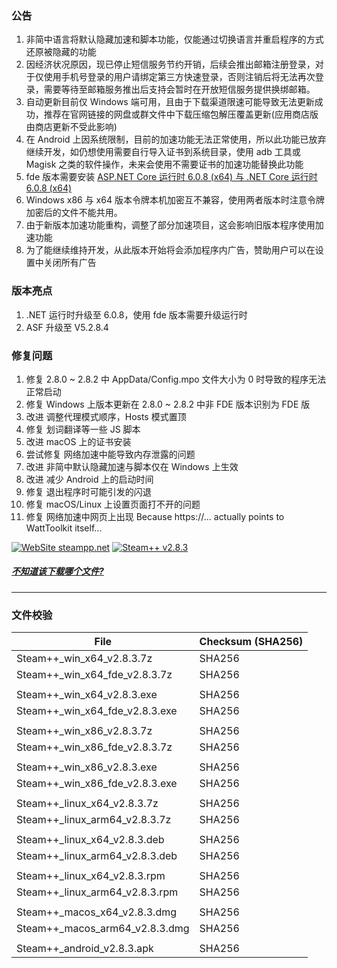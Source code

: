 ### 公告
1. 非简中语言将默认隐藏加速和脚本功能，仅能通过切换语言并重启程序的方式还原被隐藏的功能
2. 因经济状况原因，现已停止短信服务节约开销，后续会推出邮箱注册登录，对于仅使用手机号登录的用户请绑定第三方快速登录，否则注销后将无法再次登录，需要等待至邮箱服务推出后支持会暂时在开放短信服务提供换绑邮箱。
3. 自动更新目前仅 Windows 端可用，且由于下载渠道限速可能导致无法更新成功，推荐在官网链接的网盘或群文件中下载压缩包解压覆盖更新(应用商店版由商店更新不受此影响)
4. 在 Android 上因系统限制，目前的加速功能无法正常使用，所以此功能已放弃继续开发，如仍想使用需要自行导入证书到系统目录，使用 adb 工具或 Magisk 之类的软件操作，未来会使用不需要证书的加速功能替换此功能
5. fde 版本需要安装 [ASP.NET Core 运行时 6.0.8 (x64) 与 .NET Core 运行时 6.0.8 (x64)](https://dotnet.microsoft.com/zh-cn/download/dotnet/6.0)
6. Windows x86 与 x64 版本令牌本机加密互不兼容，使用两者版本时注意令牌加密后的文件不能共用。
7. 由于新版本加速功能重构，调整了部分加速项目，这会影响旧版本程序使用加速功能
8. 为了能继续维持开发，从此版本开始将会添加程序内广告，赞助用户可以在设置中关闭所有广告

### 版本亮点
1. .NET 运行时升级至 6.0.8，使用 fde 版本需要升级运行时
2. ASF 升级至 V5.2.8.4

### 修复问题
1. 修复 2.8.0 ~ 2.8.2 中 AppData/Config.mpo 文件大小为 0 时导致的程序无法正常启动
2. 修复 Windows 上版本更新在 2.8.0 ~ 2.8.2 中非 FDE 版本识别为 FDE 版
3. 改进 调整代理模式顺序，Hosts 模式置顶
4. 修复 划词翻译等一些 JS 脚本
5. 改进 macOS 上的证书安装
6. 尝试修复 网络加速中能导致内存泄露的问题
7. 改进 非简中默认隐藏加速与脚本仅在 Windows 上生效
8. 改进 减少 Android 上的启动时间
9. 修复 退出程序时可能引发的闪退
10. 修复 macOS/Linux 上设置页面打不开的问题
11. 修复 网络加速中网页上出现 Because https://... actually points to WattToolkit itself...

<!--

### 已知问题
- 除 Windows 之外的平台此软件自动更新尚不可用
- Desktop 
	- macOS
		- [尚未公证](https://support.apple.com/zh-cn/guide/mac-help/mh40616/10.15/mac/10.15)，这会影响 macOS Catalina（版本 10.15）以上版本
	- Linux
		- 窗口弹出位置不正确
		- 鼠标指针浮动样式不正确
	- Windows
		- Windows 11 
			- 在 CPU 不受支持的 Win11 上无法启动，Windows 日志中显示 ```Failed to create CoreCLR, HRESULT: 0x80004005```
			- 仅 .NET 6.0 受此影响，在内部版本 22509 中修复，见 [issue](https://github.com/dotnet/core/issues/6733)
			- **解决方案：** 可尝试使用旧版本 例如 v2.3.0
		- Windows 7
			- 先决条件
				- 需要安装 Extended Security Update
			- 在不符合先决条件的情况下运行可能导致
				- 程序无法正常运行
					- **解决方案**
						- 使用 Windows Update 更新系统补丁
				- 运行程序时提示 计算机中丢失 api-ms-win-core-winrt-l1-1-0.dll
					- **解决方案**
						- 下载 api-ms-win-core-winrt-l1-1-0.dll 文件放入程序根目录(Steam++.exe 所在文件夹)
							- [从 Github 上直接下载](https://github.com/BeyondDimension/SteamTools/raw/develop/references/runtime.win7-x64.Microsoft.NETCore.Windows.ApiSets/api-ms-win-core-winrt-l1-1-0.dll)
							- [从 Gitee 上直接下载](https://gitee.com/rmbgame/SteamTools/raw/develop/references/runtime.win7-x64.Microsoft.NETCore.Windows.ApiSets/api-ms-win-core-winrt-l1-1-0.dll)
	- Android
		- 本地加速
			- 因 Android 7(Nougat API 24) 之后的版本不在信任用户证书，所以此功能已放弃继续开发，如仍想使用需要自行导入证书到系统目录，使用 adb 工具或 Magisk 之类的软件操作，未来会使用不需要证书的加速功能替换此功能

-->


[![WebSite steampp.net](https://img.shields.io/badge/WebSite-steampp.net-brightgreen.svg?style=flat-square&color=61dafb)](https://steampp.net)
[![Steam++ v2.8.3](https://img.shields.io/badge/Steam++-v2.8.3-brightgreen.svg?style=flat-square&color=512bd4)]()
  
  
##### [不知道该下载哪个文件?](./download-guide.md)
---

### 文件校验
|  File  | Checksum (SHA256)  |
|  ----  |  ----  |
| Steam++_win_x64_v2.8.3.7z  | SHA256 |
| Steam++_win_x64_fde_v2.8.3.7z  | SHA256 |
| | |
| Steam++_win_x64_v2.8.3.exe  | SHA256 |
| Steam++_win_x64_fde_v2.8.3.exe  | SHA256 |
| | |
| Steam++_win_x86_v2.8.3.7z  | SHA256 |
| Steam++_win_x86_fde_v2.8.3.7z  | SHA256 |
| | |
| Steam++_win_x86_v2.8.3.exe  | SHA256 |
| Steam++_win_x86_fde_v2.8.3.exe  | SHA256 |
| | |
| Steam++_linux_x64_v2.8.3.7z  | SHA256 |
| Steam++_linux_arm64_v2.8.3.7z  | SHA256 |
| | |
| Steam++_linux_x64_v2.8.3.deb  | SHA256 |
| Steam++_linux_arm64_v2.8.3.deb  | SHA256 |
| | |
| Steam++_linux_x64_v2.8.3.rpm  | SHA256 |
| Steam++_linux_arm64_v2.8.3.rpm  | SHA256 |
| | |
| Steam++_macos_x64_v2.8.3.dmg  | SHA256 |
| Steam++_macos_arm64_v2.8.3.dmg  | SHA256 |
| | |
| Steam++_android_v2.8.3.apk  | SHA256 |
